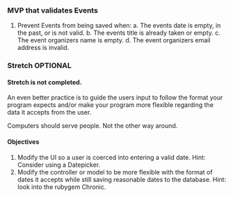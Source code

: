 ### MVP that validates Events

1. Prevent Events from being saved when:
  a. The events date is empty, in the past, or is not valid.
  b. The events title is already taken or empty.
  c. The event organizers name is empty.
  d. The event organizers email address is invalid.



### Stretch OPTIONAL
#### Stretch is not completed.
An even better practice is to guide the users input to follow the format your
program expects and/or make your program more flexible regarding the data it
accepts from the user.

Computers should serve people. Not the other way around.

#### Objectives

1. Modify the UI so a user is coerced into entering a valid date. Hint: Consider
   using a Datepicker.
2. Modify the controller or model to be more flexible with the format of dates it
   accepts while still saving reasonable dates to the database. Hint: look into
   the rubygem Chronic.
